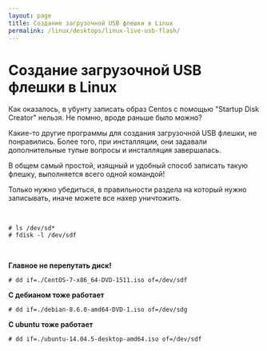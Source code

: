 ```yaml
---
layout: page
title: Создание загрузочной USB флешки в Linux
permalink: /linux/desktops/linux-live-usb-flash/
---
```


# Создание загрузочной USB флешки в Linux


Как оказалось, в убунту записать образ Centos с помощью "Startup Disk Creator" нельзя. Не помню, вроде раньше было можно?

Какие-то другие программы для создания загрузочной USB флешки, не понравились. Более того, при инсталляции, они задавали дополнительные тупые вопросы и инсталляция завершалась.

В общем самый простой, изящный и удобный способ записать такую флешку, выполняется всего одной командой!

Только нужно убедиться, в правильности раздела на который нужно записывать, иначе можете все нахер уничтожить.

<br/>

    # ls /dev/sd*
    # fdisk -l /dev/sdf

<br/>

**Главное не перепутать диск!**

    # dd if=./CentOS-7-x86_64-DVD-1511.iso of=/dev/sdf


**С дебианом тоже работает**

    # dd if=./debian-8.6.0-amd64-DVD-1.iso of=/dev/sdg


**С ubuntu тоже работает**

    # dd if=./ubuntu-14.04.5-desktop-amd64.iso of=/dev/sdf
